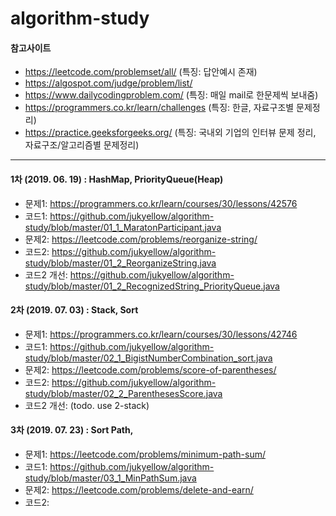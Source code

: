 # algorithm-study

#### 참고사이트  
* https://leetcode.com/problemset/all/         (특징: 답안예시 존재)  
* https://algospot.com/judge/problem/list/  
* https://www.dailycodingproblem.com/  (특징: 매일 mail로 한문제씩 보내줌)  
* https://programmers.co.kr/learn/challenges (특징: 한글, 자료구조별 문제정리)  
* https://practice.geeksforgeeks.org/ (특징: 국내외 기업의 인터뷰 문제 정리, 자료구조/알고리즘별 문제정리)  

<hr />  

#### 1차 (2019. 06. 19) : HashMap, PriorityQueue(Heap)
- 문제1: https://programmers.co.kr/learn/courses/30/lessons/42576  
- 코드1: https://github.com/jukyellow/algorithm-study/blob/master/01_1_MaratonParticipant.java  
- 문제2: https://leetcode.com/problems/reorganize-string/  
- 코드2: https://github.com/jukyellow/algorithm-study/blob/master/01_2_ReorganizeString.java  
- 코드2 개선: https://github.com/jukyellow/algorithm-study/blob/master/01_2_RecognizedString_PriorityQueue.java   

#### 2차 (2019. 07. 03) : Stack, Sort
- 문제1: https://programmers.co.kr/learn/courses/30/lessons/42746   
- 코드1: https://github.com/jukyellow/algorithm-study/blob/master/02_1_BigistNumberCombination_sort.java  
- 문제2: https://leetcode.com/problems/score-of-parentheses/  
- 코드2: https://github.com/jukyellow/algorithm-study/blob/master/02_2_ParenthesesScore.java  
- 코드2 개선: (todo. use 2-stack)

#### 3차 (2019. 07. 23) : Sort Path, 
- 문제1: https://leetcode.com/problems/minimum-path-sum/    
- 코드1: https://github.com/jukyellow/algorithm-study/blob/master/03_1_MinPathSum.java 
- 문제2: https://leetcode.com/problems/delete-and-earn/
- 코드2: 



